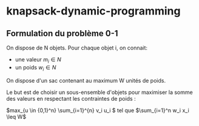 # knapsack-dynamic-programming


## Formulation du problème 0-1
On dispose de N objets. Pour chaque objet i, on connait:
- une valeur $m_i \in N$
- un poids $w_i \in N$

On dispose d'un sac contenant au maximum W unités de poids. 

Le but est de choisir un sous-ensemble d'objets pour maximiser la somme des valeurs en respectant les contraintes de poids :

$max_{u \in \{0,1\}^n} \sum_{i=1}^{n} v_i u_i $ tel que $\sum_{i=1}^n w_i x_i \leq W$
